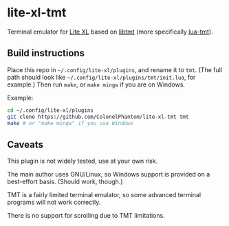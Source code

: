 # lite-xl-tmt
Terminal emulator for [Lite XL](https://github.com/lite-xl/lite-xl) based on [libtmt](https://github.com/deadpixi/libtmt) (more specifically [lua-tmt](https://github.com/max1220/lua-tmt)).

## Build instructions
Place this repo in `~/.config/lite-xl/plugins`, and rename it to `tmt`. (The full path should look like `~/.config/lite-xl/plugins/tmt/init.lua`, for example.) Then run `make`, or `make mingw` if you are on Windows.

Example:
```sh
cd ~/.config/lite-xl/plugins
git clone https://github.com/ColonelPhantom/lite-xl-tmt tmt
make # or "make mingw" if you use Windows
```

## Caveats
This plugin is not widely tested, use at your own risk.

The main author uses GNU/Linux, so Windows support is provided on a best-effort basis. (Should work, though.)

TMT is a fairly limited terminal emulator, so some advanced terminal programs will not work correctly.

There is no support for scrolling due to TMT limitations.
